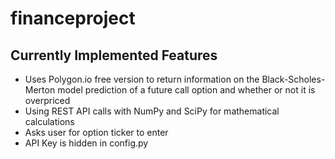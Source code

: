 # financeproject
## Currently Implemented Features
* Uses Polygon.io free version to return information on the Black-Scholes-Merton model prediction of a future call option and whether or not it is overpriced
* Using REST API calls with NumPy and SciPy for mathematical calculations
* Asks user for option ticker to enter
* API Key is hidden in config.py

